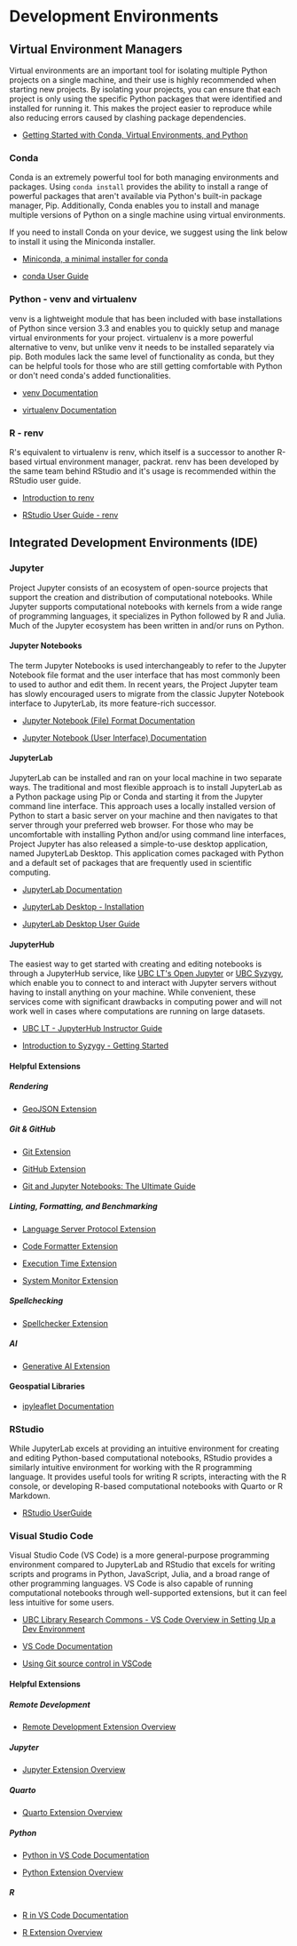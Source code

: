 # Development Environments

## Virtual Environment Managers

Virtual environments are an important tool for isolating multiple Python
projects on a single machine, and their use is highly recommended when starting
new projects. By isolating your projects, you can ensure that each project is
only using the specific Python packages that were identified and installed for
running it. This makes the project easier to reproduce while also reducing
errors caused by clashing package dependencies.

- [Getting Started with Conda, Virtual Environments, and Python](/development-environments/conda-getting-started.md)

### Conda

Conda is an extremely powerful tool for both managing environments and packages.
Using `conda install` provides the ability to install a range of powerful
packages that aren't available via Python's built-in package manager, Pip.
Additionally, Conda enables you to install and manage multiple versions of
Python on a single machine using virtual environments.

If you need to install Conda on your device, we suggest using the link below to
install it using the Miniconda installer.

- [Miniconda, a minimal installer for conda](https://docs.conda.io/en/latest/miniconda.html)

- [conda User Guide](https://docs.conda.io/projects/conda/en/stable/user-guide/index.html)

### Python - venv and virtualenv

venv is a lightweight module that has been included with base installations of
Python since version 3.3 and enables you to quickly setup and manage virtual
environments for your project. virtualenv is a more powerful alternative to
venv, but unlike venv it needs to be installed separately via pip. Both modules
lack the same level of functionality as conda, but they can be helpful tools for
those who are still getting comfortable with Python or don't need conda's added
functionalities.

- [venv Documentation](https://docs.python.org/3/library/venv.html)

- [virtualenv Documentation](https://virtualenv.pypa.io/en/latest/)

### R - renv

R's equivalent to virtualenv is renv, which itself is a successor to another
R-based virtual environment manager, packrat. renv has been developed by the
same team behind RStudio and it's usage is recommended within the RStudio user
guide.

- [Introduction to renv](https://rstudio.github.io/renv/articles/renv.html)

- [RStudio User Guide - renv](https://docs.posit.co/ide/user/ide/guide/environments/r/renv.html)

## Integrated Development Environments (IDE)

### Jupyter

Project Jupyter consists of an ecosystem of open-source projects that support
the creation and distribution of computational notebooks. While Jupyter supports
computational notebooks with kernels from a wide range of programming languages,
it specializes in Python followed by R and Julia. Much of the Jupyter ecosystem
has been written in and/or runs on Python.

#### Jupyter Notebooks

The term Jupyter Notebooks is used interchangeably to refer to the Jupyter
Notebook file format and the user interface that has most commonly been to used
to author and edit them. In recent years, the Project Jupyter team has slowly
encouraged users to migrate from the classic Jupyter Notebook interface to
JupyterLab, its more feature-rich successor.

- [Jupyter Notebook (File) Format Documentation](https://nbformat.readthedocs.io/en/latest/index.html)

- [Jupyter Notebook (User Interface) Documentation](https://jupyter-notebook.readthedocs.io/en/latest/index.html)

#### JupyterLab

JupyterLab can be installed and ran on your local machine in two separate ways.
The traditional and most flexible approach is to install JupyterLab as a Python
package using Pip or Conda and starting it from the Jupyter command line
interface. This approach uses a locally installed version of Python to start a
basic server on your machine and then navigates to that server through your
preferred web browser. For those who may be uncomfortable with installing Python
and/or using command line interfaces, Project Jupyter has also released a
simple-to-use desktop application, named JupyterLab Desktop. This application
comes packaged with Python and a default set of packages that are frequently
used in scientific computing.

- [JupyterLab Documentation](https://jupyterlab.readthedocs.io/en/latest/index.html)

- [JupyterLab Desktop - Installation](https://github.com/jupyterlab/jupyterlab-desktop#installation)

- [JupyterLab Desktop User Guide](https://github.com/jupyterlab/jupyterlab-desktop/blob/master/user-guide.md)

#### JupyterHub

The easiest way to get started with creating and editing notebooks is through a
JupyterHub service, like [UBC LT's Open Jupyter](https://open.jupyter.ubc.ca/)
or [UBC Syzygy](https://ubc.syzygy.ca/), which enable you to connect to and
interact with Jupyter servers without having to install anything on your
machine. While convenient, these services come with significant drawbacks in
computing power and will not work well in cases where computations are running
on large datasets.

- [UBC LT - JupyterHub Instructor Guide](https://lthub.ubc.ca/guides/jupyterhub-instructor-guide/)

- [Introduction to Syzygy - Getting Started](https://intro.syzygy.ca/getting-started/)

#### Helpful Extensions

##### Rendering

- [GeoJSON Extension](https://github.com/jupyterlab/jupyter-renderers/tree/master/packages/geojson-extension#jupyterlab-geojson)

##### Git & GitHub

- [Git Extension](https://github.com/jupyterlab/jupyterlab-git)

- [GitHub Extension](https://github.com/jupyterlab/jupyterlab-github#jupyterlab-github)

- [Git and Jupyter Notebooks: The Ultimate Guide](https://www.reviewnb.com/git-jupyter-notebook-ultimate-guide)

##### Linting, Formatting, and Benchmarking

- [Language Server Protocol Extension](https://github.com/krassowski/jupyterlab-lsp#installation)

- [Code Formatter Extension](https://jupyterlab-code-formatter.readthedocs.io/)

- [Execution Time Extension](https://github.com/deshaw/jupyterlab-execute-time#jupyterlab-execute-time)

- [System Monitor Extension](https://github.com/jtpio/jupyterlab-system-monitor#jupyterlab-system-monitor)

##### Spellchecking

- [Spellchecker Extension](https://github.com/jupyterlab-contrib/spellchecker#jupyterlab-spellchecker)

##### AI

- [Generative AI Extension](https://github.com/jupyterlab/jupyter-ai)

#### Geospatial Libraries

- [ipyleaflet Documentation](https://ipyleaflet.readthedocs.io/en/latest/index.html)

### RStudio

While JupyterLab excels at providing an intuitive environment for creating and
editing Python-based computational notebooks, RStudio provides a similarly
intuitive environment for working with the R programming language. It provides
useful tools for writing R scripts, interacting with the R console, or
developing R-based computational notebooks with Quarto or R Markdown.

- [RStudio UserGuide](https://docs.posit.co/ide/user/ide/get-started/)

### Visual Studio Code

Visual Studio Code (VS Code) is a more general-purpose programming environment
compared to JupyterLab and RStudio that excels for writing scripts and programs
in Python, JavaScript, Julia, and a broad range of other programming languages.
VS Code is also capable of running computational notebooks through
well-supported extensions, but it can feel less intuitive for some users.

- [UBC Library Research Commons - VS Code Overview in Setting Up a Dev Environment](https://ubc-library-rc.github.io/intro-development-environment/content/02-1.VSCode.html)

- [VS Code Documentation](https://code.visualstudio.com/docs)

- [Using Git source control in VSCode](https://code.visualstudio.com/docs/sourcecontrol/overview)

#### Helpful Extensions

##### Remote Development

- [Remote Development Extension Overview](https://marketplace.visualstudio.com/items?itemName=ms-vscode-remote.vscode-remote-extensionpack)

##### Jupyter

- [Jupyter Extension Overview](https://marketplace.visualstudio.com/items?itemName=ms-toolsai.jupyter)

##### Quarto

- [Quarto Extension Overview](https://marketplace.visualstudio.com/items?itemName=quarto.quarto)

##### Python

- [Python in VS Code Documentation](https://code.visualstudio.com/docs/languages/python)

- [Python Extension Overview](https://marketplace.visualstudio.com/items?itemName=ms-python.python)

##### R

- [R in VS Code Documentation](https://code.visualstudio.com/docs/languages/r)

- [R Extension Overview](https://marketplace.visualstudio.com/items?itemName=REditorSupport.r)
